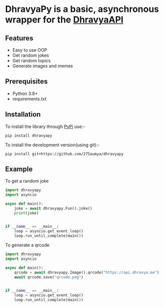# DhravyaPy is a basic, asynchronous wrapper for the [DhravyaAPI](https://api.dhravya.me)

## Features
  * Easy to use OOP
  * Get random jokes
  * Get random topics
  * Generate images and memes

## Prerequisites
  * Python 3.8+
  * requirements.txt

## Installation
To install the library through [PyPi](pypi.org) use:-
```
pip install dhravyapy
```

To install the development version(using git):-
```
pip install git+https://github.com/27Saumya/dhravyapy
```

## Example
To get a random joke
```py
import dhravyapy
import asyncio

async def main():
    joke = await dhravyapy.Fun().joke()
    print(joke)


if __name__ == __main__:
    loop = asyncio.get_event_loop()
    loop.run_until_complete(main())
```

To generate a qrcode
```py
import dhravyapy
import asyncio

async def main():
    qrcode = await dhravyapy.Image().qrcode("https://api.dhravya.me")
    await qrcode.save("qrcode.png")


if __name__ == __main__:
    loop = asyncio.get_event_loop()
    loop.run_until_complete(main())
```

